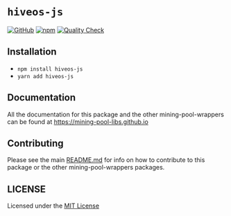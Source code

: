 # `hiveos-js`  

[![GitHub](https://img.shields.io/github/license/zaida04/mining-pool-wrappers)](https://github.com/zaida04/mining-pool-wrappers/blob/master/LICENSE)
[![npm](https://img.shields.io/npm/v/zaida04/hiveos-js?color=crimson&logo=npm)](https://www.npmjs.com/package/zaida04/hiveos-js)
[![Quality Check](https://github.com/zaida04/mining-pool-wrappers/actions/workflows/quality.yml/badge.svg)](https://github.com/zaida04/mining-pool-wrappers/actions/workflows/quality.yml)

## Installation
- `npm install hiveos-js`  
- `yarn add hiveos-js`

## Documentation
All the documentation for this package and the other mining-pool-wrappers can be found at https://mining-pool-libs.github.io

## Contributing
Please see the main [README.md](https://github.com/zaida04/mining-pool-wrappers) for info on how to contribute to this package or the other mining-pool-wrappers packages.

## LICENSE
Licensed under the [MIT License](https://github.com/zaida04/mining-pool-wrappers/blob/master/LICENSE)